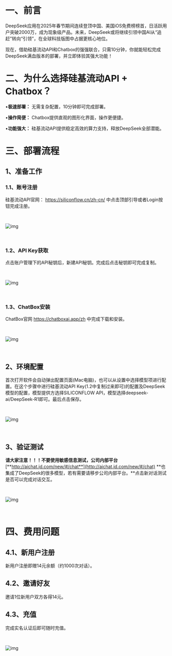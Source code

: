 # 一、前言

​    DeepSeek应用在2025年春节期间连续登顶中国、美国iOS免费榜榜首，日活跃用户突破2000万，成为现象级产品。未来，DeepSeek或将继续引领中国AI从“追赶”转向“引领”，在全球科技版图中占据更核心地位。

​    现在，借助硅基流动API和Chatbox的强强联合，只需10分钟，你就能轻松完成DeepSeek满血版本的部署，并立即体验其强大功能！

# 二、为什么选择硅基流动API + Chatbox？

•**极速部署：** 无需复杂配置，10分钟即可完成部署。

•**操作简便：** Chatbox提供直观的图形化界面，操作更便捷。

•**功能强大：** 硅基流动API提供稳定高效的算力支持，释放DeepSeek全部潜能。

# 三、部署流程

## 1、准备工作

### 1.1、账号注册

硅基流动API官网： https://siliconflow.cn/zh-cn/  中点击顶部引导或者Login按钮完成注册。

﻿

![img](https://s3.cn-north-1.jdcloud-oss.com/shendengbucket1/2025-02-07-16-1119GbfqcXHaZfs0yF.png)

﻿    



### 1.2、API Key获取

点击账户管理下的API秘钥后，新建API秘钥。完成后点击秘钥即可完成复制。

﻿

![img](https://s3.cn-north-1.jdcloud-oss.com/shendengbucket1/2025-02-07-16-15JEq33vFubDAcxgsG.png)

﻿﻿



### 1.3、ChatBox安装

ChatBox官网  https://chatboxai.app/zh  中完成下载和安装。

﻿

![img](https://s3.cn-north-1.jdcloud-oss.com/shendengbucket1/2025-02-07-16-19kqd9nngbJujq19uG.png)

﻿﻿



## 2、环境配置

首次打开软件会自动弹出配置页面(Mac电脑)，也可以从设置中选择模型项进行配置。在这个步骤中进行硅基流动API Key(1.2中复制过来即可)的配置及DeepSeek模型的配置，模型提供方选择SILICONFLOW API，模型选择deepseek-ai/DeepSeek-R1即可。最后点击保存。

﻿

![img](https://s3.cn-north-1.jdcloud-oss.com/shendengbucket1/2025-02-07-16-25IySHHipat2kl9JF.png)

﻿﻿



## 3、验证测试

**请大家注意！！！不要使用敏感信息测试，公司内部平台** [**http://aichat.jd.com/new/#/chat**](http://aichat.jd.com/new/#/chat)  **也集成了DeepSeek的很多模型，若有需要请移步公司内部平台。**点击新对话测试是否可以完成对话交互。

﻿

![img](https://s3.cn-north-1.jdcloud-oss.com/shendengbucket1/2025-02-07-16-34GfR2qyqycYLpX2q.png)

﻿﻿



# 四、费用问题

## 4.1、新用户注册

新用户注册即赠14元余额（约1000次对话）。

## 4.2、邀请好友

邀请1位新用户双方各得14元。

## 4.3、充值

完成实名认证后即可随时充值。

﻿

![img](https://s3.cn-north-1.jdcloud-oss.com/shendengbucket1/2025-02-07-16-38RuCpUsagbiBrWgc.png)

﻿﻿



﻿